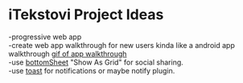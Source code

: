 # iTekstovi Project Ideas
-progressive web app<br>
-create web app walkthrough for new users kinda like a android app walkthrough <a href="https://assets.materialup.com/uploads/5f1bc3fc-77d4-4bc7-bffc-ca78d4c6decf/shot.gif" target="_blank">gif of app walkthrough</a><br>
-use <a href="https://material.angularjs.org/latest/demo/bottomSheet">bottomSheet</a> "Show As Grid" for social sharing.<br>
-use <a href="https://material.angularjs.org/latest/demo/toast">toast</a> for notifications or maybe notify plugin.<br>
